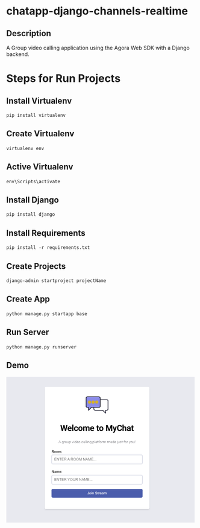 # chatapp-django-channels-realtime

## Description 
A Group video calling application using the Agora Web SDK with a Django backend.

# Steps for Run Projects

## Install Virtualenv
```
pip install virtualenv
```
## Create Virtualenv
```
virtualenv env
```
## Active Virtualenv 
```
env\Scripts\activate
```
## Install Django
```
pip install django
```
## Install Requirements
```
pip install -r requirements.txt
```
## Create Projects
```
django-admin startproject projectName
```
## Create App
```
python manage.py startapp base
```
## Run Server
```
python manage.py runserver
```

## Demo
<img src="/screenshots/sigin.png" hight="500" width="500"/>